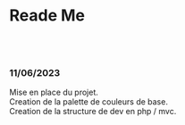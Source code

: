 <h1> Reade Me </h1>
<br><br>



<h3>11/06/2023</h3>
Mise en place du projet.<br>
Creation de la palette de couleurs de base.<br>
Creation de la structure de dev en php / mvc.<br>